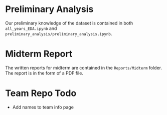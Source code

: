 # Preliminary Analysis

Our preliminary knowledge of the dataset is contained in both ```all_years_EDA.ipynb``` and ```preliminary_analysis/preliminary_analysis.ipynb```.


# Midterm Report

The written reports for midterm are contained in the ```Reports/Midterm``` folder. The report is in the form of a PDF file.

# Team Repo Todo

- Add names to team info page